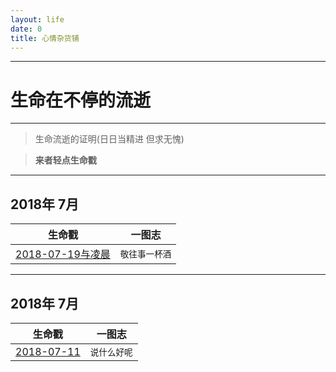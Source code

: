 ```yaml
---
layout: life
date: 0
title: 心情杂货铺
---
```


-----------------------------------------------


# 生命在不停的流逝

******
> 生命流逝的证明(日日当精进 但求无愧)

> **来者轻点生命戳**

******

<div class='lifelog'>
<h2 id="section-20">2018年 7月</h2>
<table>
  <thead>
    <tr>
      <th style="text-align: center">生命戳</th>
      <th style="text-align: center">一图志</th>
    </tr>
  </thead>
  <tbody>
    <tr>
      <td style="text-align: center"><a href="/life/2018/7/2018-07-19.html">2018-07-19与凌晨</a></td>
      <td style="text-align: center"><code class="highlighter-rouge">敬往事一杯酒</code></td>
    </tr>	
  </tbody>
</table>
</div>

******

<div class='lifelog'>
<h2 id="section-20">2018年 7月</h2>
<table>
  <thead>
    <tr>
      <th style="text-align: center">生命戳</th>
      <th style="text-align: center">一图志</th>
    </tr>
  </thead>
  <tbody>
    <tr>
      <td style="text-align: center"><a href="/life/2018/7/2018-07-11.html">2018-07-11</a></td>
      <td style="text-align: center"><code class="highlighter-rouge">说什么好呢</code></td>
    </tr>	
  </tbody>
</table>
</div>